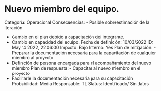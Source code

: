 # Nuevo miembro del equipo.

Categoría: Operacional
Consecuencias: - Posible sobreestimación de la iteración.
- Cambio en el plan debido a capacitación del integrante.
- Cambio en capacidad del equipo.
Fecha de definición: 10/03/2022
ID: May 14 2022, 22:06:00
Impacto: Bajo
Interno: Yes
Plan de mitigación: - Preparar la documentación necesaria para la capacitación de cualquier miembro al proyecto
- Definición de persona encargada para el acompañamiento del nuevo miembro
Plan de respuesta: - Capacitar al nuevo miembro en el proyecto
- Facilitarle la documentación necesaria para su capacitación
Probabilidad: Media
Responsable: TL
Status: Identificado/ Sin datos